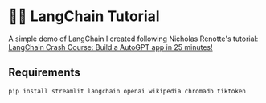 # 🦜🔗 LangChain Tutorial

A simple demo of LangChain I created following Nicholas Renotte's tutorial:
[LangChain Crash Course: Build a AutoGPT app in 25 minutes!](https://www.youtube.com/watch?v=MlK6SIjcjE8)



## Requirements
    pip install streamlit langchain openai wikipedia chromadb tiktoken